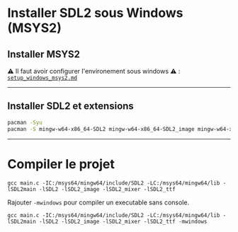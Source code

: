 # Installer SDL2 sous Windows (MSYS2)

## Installer MSYS2

⚠️ Il faut avoir configurer l'environement sous windows ⚠️ : [`setup_windows_msys2.md`](./documentation/setup_windows_msys2.md)

---

## Installer SDL2 et extensions

```bash
pacman -Syu
pacman -S mingw-w64-x86_64-SDL2 mingw-w64-x86_64-SDL2_image mingw-w64-x86_64-SDL2_mixer mingw-w64-x86_64-SDL2_ttf
```

---

# Compiler le projet

```bashrc
gcc main.c -IC:/msys64/mingw64/include/SDL2 -LC:/msys64/mingw64/lib -lSDL2main -lSDL2 -lSDL2_image -lSDL2_mixer -lSDL2_ttf
```

Rajouter `-mwindows` pour compiler un executable sans console.

```bashrc
gcc main.c -IC:/msys64/mingw64/include/SDL2 -LC:/msys64/mingw64/lib -lSDL2main -lSDL2 -lSDL2_image -lSDL2_mixer -lSDL2_ttf -mwindows
```